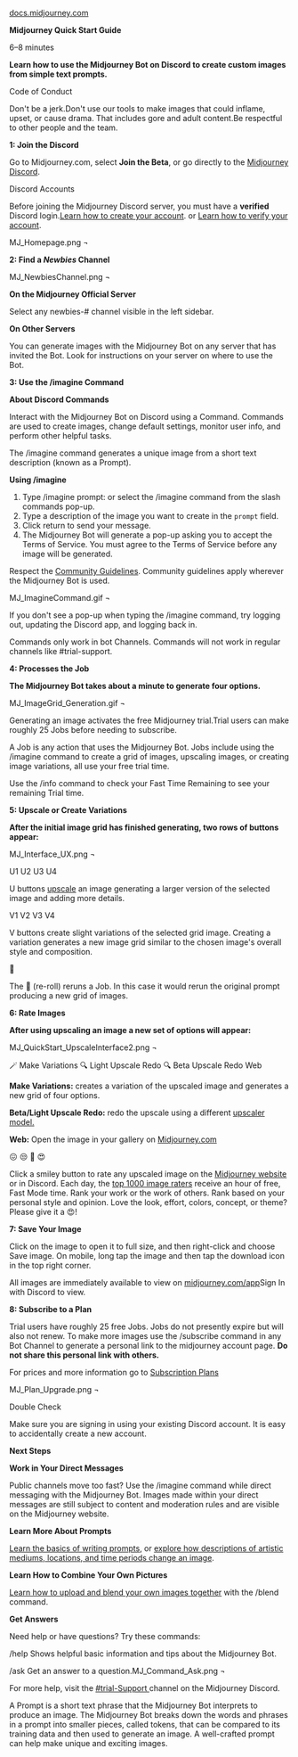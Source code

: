 ﻿

[docs.midjourney.com](https://docs.midjourney.com/docs/quick-start)

**Midjourney Quick Start Guide**

6–8 minutes

**Learn how to use the Midjourney Bot on Discord to create custom images from simple text prompts.**

Code of Conduct

Don't be a jerk.Don't use our tools to make images that could inflame, upset, or cause drama. That includes gore and adult content.Be respectful to other people and the team.

**1: Join the Discord**

Go to Midjourney.com, select **Join the Beta**, or go directly to the [Midjourney Discord](https://discord.gg/midjourney).

Discord Accounts

Before joining the Midjourney Discord server, you must have a **verified** Discord login.[Learn how to create your account](https://support.discord.com/hc/en-us/articles/360033931551-Getting-Started). or [Learn how to verify your account](https://support.discord.com/hc/en-us/articles/6181726888215).

MJ\_Homepage.png ¬

**2: Find a *Newbies* Channel**

MJ\_NewbiesChannel.png ¬

**On the Midjourney Official Server**

Select any newbies-# channel visible in the left sidebar.

**On Other Servers**

You can generate images with the Midjourney Bot on any server that has invited the Bot. Look for instructions on your server on where to use the Bot.

**3: Use the /imagine Command**

**About Discord Commands**

Interact with the Midjourney Bot on Discord using a Command. Commands are used to create images, change default settings, monitor user info, and perform other helpful tasks.

The /imagine command generates a unique image from a short text description (known as a Prompt).

**Using /imagine**

1. Type /imagine prompt: or select the /imagine command from the slash commands pop-up.
1. Type a description of the image you want to create in the `prompt` field.
1. Click return to send your message.
1. The Midjourney Bot will generate a pop-up asking you to accept the Terms of Service. You must agree to the Terms of Service before any image will be generated.

Respect the [Community Guidelines](https://docs.midjourney.com/community-guidelines). Community guidelines apply wherever the Midjourney Bot is used.

MJ\_ImagineCommand.gif ¬

If you don't see a pop-up when typing the /imagine command, try logging out, updating the Discord app, and logging back in.

Commands only work in bot Channels. Commands will not work in regular channels like #trial-support.

**4: Processes the Job**

**The Midjourney Bot takes about a minute to generate four options.**

MJ\_ImageGrid\_Generation.gif ¬

Generating an image activates the free Midjourney trial.Trial users can make roughly 25 Jobs before needing to subscribe.

A Job is any action that uses the Midjourney Bot. Jobs include using the /imagine command to create a grid of images, upscaling images, or creating image variations, all use your free trial time.

Use the /info command to check your Fast Time Remaining to see your remaining Trial time.

**5: Upscale or Create Variations**

**After the initial image grid has finished generating, two rows of buttons appear:**

MJ\_Interface\_UX.png ¬

U1 U2 U3 U4

U buttons [upscale](https://docs.midjourney.com/upscalers) an image generating a larger version of the selected image and adding more details.

V1 V2 V3 V4

V buttons create slight variations of the selected grid image. Creating a variation generates a new image grid similar to the chosen image's overall style and composition.

🔄

The 🔄 (re-roll) reruns a Job. In this case it would rerun the original prompt producing a new grid of images.

**6: Rate Images**

**After using upscaling an image a new set of options will appear:**

MJ\_QuickStart\_UpscaleInterface2.png ¬

🪄 Make Variations 🔍 Light Upscale Redo 🔍 Beta Upscale Redo Web

**Make Variations:** creates a variation of the upscaled image and generates a new grid of four options.

**Beta/Light Upscale Redo:** redo the upscale using a different [upscaler model.](https://docs.midjourney.com/upscalers)

**Web:** Open the image in your gallery on [Midjourney.com](https://www.midjourney.com/home/)

😖 😒 🙂 😍

Click a smiley button to rate any upscaled image on the [Midjourney website](https://www.midjourney.com/app/ranking/) or in Discord. Each day, the [top 1000 image raters](https://docs.midjourney.com/free-hours) receive an hour of free, Fast Mode time. Rank your work or the work of others. Rank based on your personal style and opinion. Love the look, effort, colors, concept, or theme? Please give it a 😍!

**7: Save Your Image**

Click on the image to open it to full size, and then right-click and choose Save image. On mobile, long tap the image and then tap the download icon in the top right corner.

All images are immediately available to view on [midjourney.com/app](https://www.midjourney.com/app/)Sign In with Discord to view.

**8: Subscribe to a Plan**

Trial users have roughly 25 free Jobs. Jobs do not presently expire but will also not renew. To make more images use the /subscribe command in any Bot Channel to generate a personal link to the midjourney account page. **Do not share this personal link with others.**

For prices and more information go to [Subscription Plans](https://docs.midjourney.com/plans)

MJ\_Plan\_Upgrade.png ¬

Double Check

Make sure you are signing in using your existing Discord account. It is easy to accidentally create a new account.

**Next Steps**

**Work in Your Direct Messages**

Public channels move too fast? Use the /imagine command while direct messaging with the Midjourney Bot. Images made within your direct messages are still subject to content and moderation rules and are visible on the Midjourney website.

**Learn More About Prompts**

[Learn the basics of writing prompts](https://docs.midjourney.com/prompts), or [explore how descriptions of artistic mediums, locations, and time periods change an image](https://docs.midjourney.com/explore-prompting).

**Learn How to Combine Your Own Pictures**

[Learn how to upload and blend your own images together](https://docs.midjourney.com/v1/docs/blend) with the /blend command.

**Get Answers**

Need help or have questions? Try these commands:

/help Shows helpful basic information and tips about the Midjourney Bot.

/ask Get an answer to a question.MJ\_Command\_Ask.png ¬

For more help, visit the [#trial-Support ](https://discord.com/channels/662267976984297473/989981349777637446)channel on the Midjourney Discord.

A Prompt is a short text phrase that the Midjourney Bot interprets to produce an image. The Midjourney Bot breaks down the words and phrases in a prompt into smaller pieces, called tokens, that can be compared to its training data and then used to generate an image. A well-crafted prompt can help make unique and exciting images.


